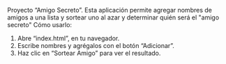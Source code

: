 Proyecto “Amigo Secreto”.
Esta aplicación permite agregar nombres de amigos a una lista y sortear uno al azar y determinar quién será el "amigo secreto"
Cómo usarlo:
1. Abre “index.html”, en tu navegador.
2. Escribe nombres y agrégalos con el botón “Adicionar”.
3. Haz clic en “Sortear Amigo” para ver el resultado.
